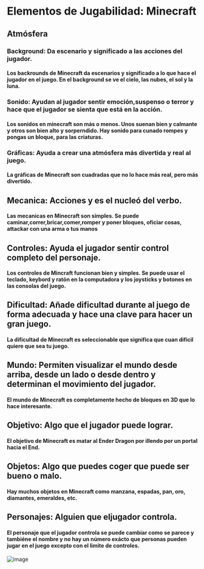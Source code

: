 # Elementos de Jugabilidad: Minecraft

## Atmósfera

### Background: Da escenario y significado a las acciones del jugador.
#### Los backrounds de Minecraft da escenarios y significado a lo que hace el jugador en el juego. En el background se ve el cielo, las nubes, el sol y la luna.

### Sonido: Ayudan al jugador sentir emoción,suspenso o terror y hace que el jugador se sienta que está en la acción.
#### Los sonidos en minecraft son más o menos. Unos suenan bien y calmante y otros son bien alto y sorperndido. Hay sonido para cunado rompes y pongas un bloque, para las criaturas.

### Gráficas: Ayuda a crear una atmósfera más divertida y real al juego.
#### La gráficas de Minecraft son cuadradas que no lo hace más real, pero más divertido.

## Mecanica: Acciones y es el nucleó del verbo.
#### Las mecanicas en Minecraft son simples. Se puede caminar,correr,bricar,comer,romper y poner bloques, oficiar cosas, attackar con una arma o tus manos

## Controles: Ayuda el jugador sentir control completo del personaje.
#### Los controles de Mincraft funcionan bien y simples. Se puede usar el teclado, keybord y ratón en la computadora y los joysticks y botones en las consolas del juego.

## Dificultad: Añade dificultad durante al juego de forma adecuada y hace una clave para hacer un gran juego.
#### La dificultad de Minecraft es seleccionable que significa que cuan dificil quiere que sea tu juego.

## Mundo: Permiten visualizar el mundo desde arriba, desde un lado o desde dentro y determinan el movimiento del jugador.
#### El mundo de Minecraft es completamente hecho de bloques en 3D que lo hace interesante.

## Objetivo: Algo que el jugador puede lograr.
#### El objetivo de Minecraft es matar al Ender Dragon por illendo por un portal hacia el End.

## Objetos: Algo que puedes coger que puede ser bueno o malo.
#### Hay muchos objetos en Minecraft como manzana, espadas, pan, oro, diamantes, emeraldes, etc.

## Personajes: Alguien que eljugador controla.
#### El personaje que el jugador controla se puede cambiar como se parece y tambiéne el nombre y no hay un número exácto que personas pueden jugar en el juego excepto con el limite de controles.
![image](https://user-images.githubusercontent.com/93533398/140939541-7142a840-d5a7-4854-bf70-bdeb03398581.png)


